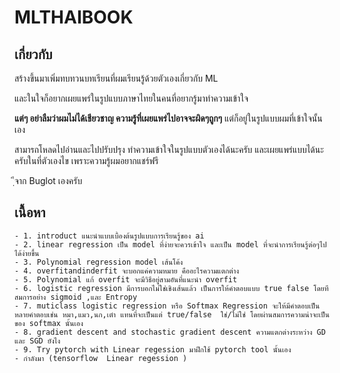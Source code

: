 # MLTHAIBOOK
## เกี่ยวกับ
สร้างขึ้นมาเพิ่มทบทวนบทเรียนที่ผมเรียนรู้ด้วยตัวเองเกี่ยวกับ ML 

และในใจก็อยากเผยแพร่ในรูปแบบภาษาไทยในคนที่อยากรู้มาทำความเข้าใจ

**แต่ๆ อย่าลืมว่าผมไม่ได้เชียวชาญ ความรู้ที่เผยแพร่ไปอาจจะผิดๆถูกๆ** แต่ก็อยู่ในรูปแบบผมที่เข้าใจนั้นเอง

สามารถโหลดไปอ่านและไปปรับปรุง ทำความเข้าใจในรูปแบบตัวเองได้นะครับ และเผยแพร่แบบได้นะครับในที่ตัวเองไข
เพราะความรู้ผมอยากแชร์ฟรี 

ฺีจาก Buglot เองครับ

## เนื้อหา
    - 1. introduct แนะนำแบบเบื้องต้นรูปแบบการเรียนรู้ของ ai
    - 2. linear regression เป็น model ที่ง่ายจะควรเข้าใจ และเป็น model ที่จะนำการเรียนรู้ต่อๆไปได้ง่ายขึ้น
    - 3. Polynomial regression model เส้นโค้ง
    - 4. overfitandinderfit จะบอกแค่ความหมาย คืออะไรความแตกต่าง
    - 5. Polynomial แก้ overfit จะมีวิธีอยู่สามอันที่แนะนำ overfit 
    - 6. logistic regression มีการบอกไม่ใช่เชิงเส้นแล้ว เป็นการให้คำตอบแบบ true false โดยทีสมการอย่าง sigmoid ,และ Entropy
    - 7. muticlass logistic regression หรือ Softmax Regression จะให้มีคำตอบเป็นหลายคำตอบเช่น หมา,แมว,นก,เต๋า แทนที่จะเป็นแต่ true/false  ใช่/ไม่ใช่ โดยผ่านสมการความน่าจะเป็นของ softmax นั้นเอง
    - 8. gradient descent and stochastic gradient descent ความแตกต่างระหว่าง GD และ SGD ยังไง
    - 9. Try pytorch with Linear regession มาฝึกใช้ pytorch tool นั้นเอง
    - กำลังมา (tensorflow  Linear regession )